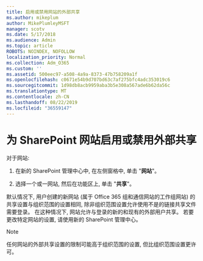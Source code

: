 ```yaml
---
title: 启用或禁用网站的外部共享
ms.author: mikeplum
author: MikePlumleyMSFT
manager: scotv
ms.date: 5/17/2018
ms.audience: Admin
ms.topic: article
ROBOTS: NOINDEX, NOFOLLOW
localization_priority: Normal
ms.collection: Adm_O365
ms.custom: ''
ms.assetid: 500eec97-a508-4a9a-8373-47b758209a1f
ms.openlocfilehash: c0671e54b9d707bd63c7af275bfc4adc353019c6
ms.sourcegitcommit: 1d98db8acb9959aba3b5e308a567ade6b62da56c
ms.translationtype: MT
ms.contentlocale: zh-CN
ms.lasthandoff: 08/22/2019
ms.locfileid: "36559147"
---
```

# <a name="turn-external-sharing-on-or-off-for-a-sharepoint-site"></a>为 SharePoint 网站启用或禁用外部共享

对于网站:
  
1. 在新的 SharePoint 管理中心中, 在左侧窗格中, 单击 "**网站**"。
    
2. 选择一个或一网站, 然后在功能区上, 单击 "**共享**"。
    
默认情况下, 用户创建的新网站 (属于 Office 365 组和通信网站的工作组网站) 的共享设置与组织范围的设置相同, 除非组织范围设置允许使用不是的链接共享文件需要登录。 在这种情况下, 网站允许与登录的新的和现有的外部用户共享。 若要更改特定网站的设置, 请使用新的 SharePoint 管理中心。
  
> [!NOTE]
> 任何网站的外部共享设置的限制可能高于组织范围的设置, 但比组织范围设置更许可。 
  

